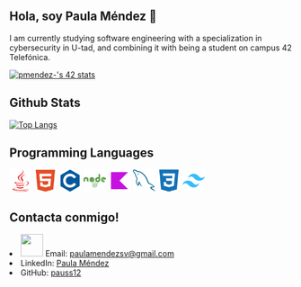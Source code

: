 <p><img style="display: block; margin-left: auto; margin-right: auto;" src="https://i.gifer.com/NvL.gif" alt="" /></p>

## Hola, soy Paula Méndez  👋

<p> I am currently studying software engineering with a specialization in cybersecurity in U-tad, and combining it with being a student on campus 42 Telefónica. </p>

[![pmendez-'s 42 stats](https://badge.mediaplus.ma/greenbinary/pmendez-?1337Badge=off&UM6P=off)](https://github.com/oakoudad/badge42)

## Github Stats
[![Top Langs](https://github-readme-stats.vercel.app/api/top-langs/?username=pauss12)](https://github.com/pauss12)

<h2>Programming Languages</h2>

<p>
  <img src="https://github.com/devicons/devicon/blob/master/icons/java/java-plain.svg" alt="" width="40" height="40" />
  <img src="https://github.com/devicons/devicon/blob/master/icons/html5/html5-plain.svg" alt="" width="40" height="40" />
  <img src="https://github.com/devicons/devicon/blob/master/icons/c/c-plain.svg" alt="" width="40" height="40" />
  <img src="https://github.com/devicons/devicon/blob/master/icons/nodejs/nodejs-plain-wordmark.svg" alt="" width="40" height="40" />
  <img src="https://github.com/devicons/devicon/blob/master/icons/kotlin/kotlin-plain.svg" alt="" width="40" height="40" />
  <img src="https://github.com/devicons/devicon/blob/master/icons/mysql/mysql-original.svg" alt="" width="40" height="40" />
  <img src="https://github.com/devicons/devicon/blob/master/icons/css3/css3-plain.svg" alt="" width="40" height="40" />
  <img src="https://github.com/devicons/devicon/blob/master/icons/tailwindcss/tailwindcss-original.svg" alt="" width="40" height="40" />
  
</p>

<h2>Contacta conmigo! </h2>

<li><img src="https://w7.pngwing.com/pngs/340/980/png-transparent-google-mail-logo-gmail-email-computer-icons-gmail-angle-text-triangle.png" alt="" width="40" height="40"/>  Email: <a href='mailto:paulamendezsv@gmail.com' target="_blank">paulamendezsv@gmail.com</a></li>
<li>LinkedIn: <a href="https://www.linkedin.com/in/paula-m%C3%A9ndez-148051244/">Paula Méndez</a></li>
<li> GitHub: <a href="https://github.com/pauss12" > pauss12 </a></li>


<!-- <li> Java  </li>
<li> HTML   </li>
<li> C  </li>
<li> C++ </li>
<li> Node.js </li>
<li> JavaScript </li>
<li> Kotlin   </li>
<li> React </li>
<li> Next</li>
<li> MySQL </li>
<li> NoSQL -- mongoDB </li>
<li> CSS    </li>
<li> Tailwind CSS </li>
-->


  
  
  
  
  

